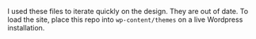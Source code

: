 I used these files to iterate quickly on the design. They are out of date. To
load the site, place this repo into `wp-content/themes` on a live Wordpress
installation.
